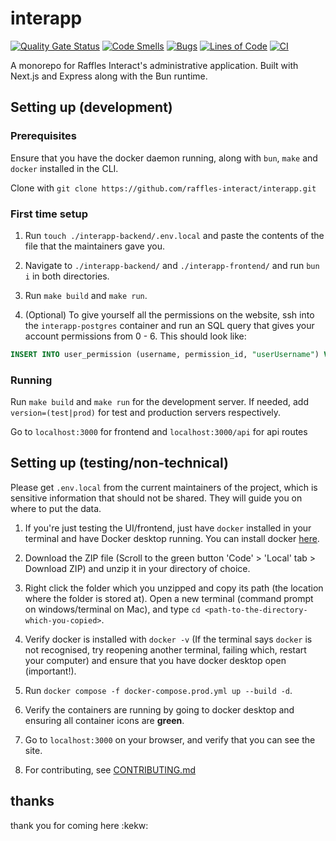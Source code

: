 # interapp

[![Quality Gate Status](https://sonarcloud.io/api/project_badges/measure?project=raffles-interact_interapp&metric=alert_status)](https://sonarcloud.io/summary/new_code?id=raffles-interact_interapp)
[![Code Smells](https://sonarcloud.io/api/project_badges/measure?project=raffles-interact_interapp&metric=code_smells)](https://sonarcloud.io/summary/new_code?id=raffles-interact_interapp)
[![Bugs](https://sonarcloud.io/api/project_badges/measure?project=raffles-interact_interapp&metric=bugs)](https://sonarcloud.io/summary/new_code?id=raffles-interact_interapp)
[![Lines of Code](https://sonarcloud.io/api/project_badges/measure?project=raffles-interact_interapp&metric=ncloc)](https://sonarcloud.io/summary/new_code?id=raffles-interact_interapp)
[![CI](https://github.com/raffles-interact/interapp/actions/workflows/pipeline.yml/badge.svg)](https://github.com/raffles-interact/interapp/actions/workflows/pipeline.yml)

A monorepo for Raffles Interact's administrative application. Built with Next.js and Express along with the Bun runtime.

## Setting up (development)

### Prerequisites 

Ensure that you have the docker daemon running, along with ``bun``, ``make`` and ``docker`` installed in the CLI. 

Clone with ``git clone https://github.com/raffles-interact/interapp.git``

### First time setup

1. Run ``touch ./interapp-backend/.env.local`` and paste the contents of the file that the maintainers gave you. 

2. Navigate to ``./interapp-backend/`` and ``./interapp-frontend/`` and run ``bun i`` in both directories.

3. Run ``make build`` and ``make run``.

4. (Optional) To give yourself all the permissions on the website, ssh into the ``interapp-postgres`` container and run an SQL query that gives your account permissions from 0 - 6. This should look like:
```sql 
INSERT INTO user_permission (username, permission_id, "userUsername") VALUES (‘<username>’, 1, ‘<username>’), (‘<username>’, 2, ‘<username>’), (‘<username>’, 3, ‘<username>’), (‘<username>’, 4, ‘<username>’), (‘<username>’, 5, ‘<username>’), (‘<username>’, 6, ‘<username>’); 
```

### Running

Run ``make build`` and ``make run`` for the development server. If needed, add ``version=(test|prod)`` for test and production servers respectively.

Go to ``localhost:3000`` for frontend and ``localhost:3000/api`` for api routes

## Setting up (testing/non-technical)

Please get ``.env.local`` from the current maintainers of the project, which is sensitive information that should not be shared. They will guide you on where to put the data.

1. If you're just testing the UI/frontend, just have ``docker`` installed in your terminal and have Docker desktop running. You can install docker [here](https://docs.docker.com/engine/install/).

2. Download the ZIP file (Scroll to the green button 'Code' > 'Local' tab > Download ZIP) and unzip it in your directory of choice.

3. Right click the folder which you unzipped and copy its path (the location where the folder is stored at). Open a new terminal (command prompt on windows/terminal on Mac), and type ``cd <path-to-the-directory-which-you-copied>``.

4. Verify docker is installed with ``docker -v`` (If the terminal says ``docker`` is not recognised, try reopening another terminal, failing which, restart your computer) and ensure that you have docker desktop open (important!).

5. Run ``docker compose -f docker-compose.prod.yml up --build -d``.

6. Verify the containers are running by going to docker desktop and ensuring all container icons are **green**.

7. Go to ``localhost:3000`` on your browser, and verify that you can see the site.

8. For contributing, see [CONTRIBUTING.md](CONTRIBUTING.md#product-demo-guidelines)


## thanks
thank you for coming here :kekw:
